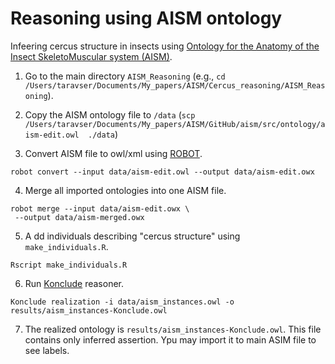 # Reasoning using AISM ontology
Infeering cercus structure in insects using [Ontology for the Anatomy of the Insect SkeletoMuscular system (AISM)](https://github.com/insect-morphology/aism).
 
1. Go to the main directory `AISM_Reasoning` (e.g., `cd /Users/taravser/Documents/My_papers/AISM/Cercus_reasoning/AISM_Reasoning`).

2. Copy the AISM ontology file to `/data` (`scp /Users/taravser/Documents/My_papers/AISM/GitHub/aism/src/ontology/aism-edit.owl  ./data`)

3. Convert AISM file to owl/xml using [ROBOT](http://robot.obolibrary.org).

```{bash}
robot convert --input data/aism-edit.owl --output data/aism-edit.owx
```

4. Merge all imported ontologies into one AISM file.

```{bash}
robot merge --input data/aism-edit.owx \
 --output data/aism-merged.owx
```

5. A dd individuals describing "cercus structure" using `make_individuals.R`.

```{bash}
Rscript make_individuals.R
```

6. Run [Konclude](https://github.com/konclude/Konclude) reasoner.

```{bash}
Konclude realization -i data/aism_instances.owl -o results/aism_instances-Konclude.owl
```


7. The realized ontology is `results/aism_instances-Konclude.owl`. This file contains only inferred assertion. Ypu may import it to main ASIM file to see labels.
